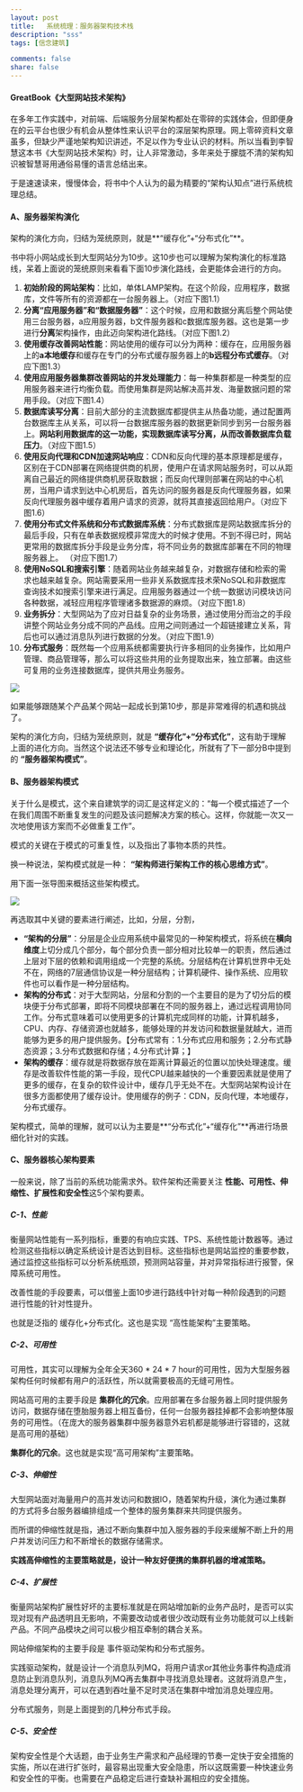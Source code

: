 ```yaml
---
layout: post
title:   系统梳理：服务器架构技术栈
description: "sss"
tags: [信念建筑]

comments: false
share: false
---
```

 
#### GreatBook《大型网站技术架构》

在多年工作实践中，对前端、后端服务分层架构都处在零碎的实践体会，但即便身在的云平台也很少有机会从整体性来认识平台的深层架构原理。网上零碎资料文章虽多，但缺少严谨地架构知识讲述，不足以作为专业认识的材料。所以当看到李智慧这本书《大型网站技术架构》时，让人非常激动，多年来处于朦胧不清的架构知识被智慧哥用通俗易懂的语言总结出来。

于是速速读来，慢慢体会，将书中个人认为的最为精要的“架构认知点”进行系统梳理总结。

#### A、服务器架构演化

架构的演化方向，归结为笼统原则，就是**“缓存化”+“分布式化”**。

书中将小网站成长到大型网站分为10步。这10步也可以理解为架构演化的标准路线，呆着上面说的笼统原则来看看下面10步演化路线，会更能体会进行的方向。

1. **初始阶段的网站架构**：比如，单体LAMP架构。在这个阶段，应用程序，数据库，文件等所有的资源都在一台服务器上。（对应下图1.1）
2. **分离“应用服务器”和“数据服务器”**：这个时候，应用和数据分离后整个网站使用三台服务器，a应用服务器，b文件服务器和c数据库服务器。这也是第一步进行**分离**架构操作，由此迈向架构进化路线。（对应下图1.2）
3. **使用缓存改善网站性能**：网站使用的缓存可以分为两种：缓存在，应用服务器上的**a本地缓存**和缓存在专门的分布式缓存服务器上的**b远程分布式缓存**。（对应下图1.3）
4. **使用应用服务器集群改善网站的并发处理能力**：每一种集群都是一种类型的应用服务器来进行均衡负载。而使用集群是网站解决高并发、海量数据问题的常用手段。（对应下图1.4）
5. **数据库读写分离**：目前大部分的主流数据库都提供主从热备功能，通过配置两台数据库主从关系，可以将一台数据库服务器的数据更新同步到另一台服务器上。**网站利用数据库的这一功能，实现数据库读写分离，从而改善数据库负载压力**。（对应下图1.5）
6. **使用反向代理和CDN加速网站响应**：CDN和反向代理的基本原理都是缓存，区别在于CDN部署在网络提供商的机房，使用户在请求网站服务时，可以从距离自己最近的网络提供商机房获取数据；而反向代理则部署在网站的中心机房，当用户请求到达中心机房后，首先访问的服务器是反向代理服务器，如果反向代理服务器中缓存着用户请求的资源，就将其直接返回给用户。（对应下图1.6）
7. **使用分布式文件系统和分布式数据库系统**：分布式数据库是网站数据库拆分的最后手段，只有在单表数据规模非常庞大的时候才使用。不到不得已时，网站更常用的数据库拆分手段是业务分库，将不同业务的数据库部署在不同的物理服务器上。 （对应下图1.7）
8. **使用NoSQL和搜索引擎**：随着网站业务越来越复杂，对数据存储和检索的需求也越来越复杂。网站需要采用一些非关系数据库技术荣NoSQL和非数据库查询技术如搜索引擎来进行满足。应用服务器通过一个统一数据访问模块访问各种数据，减轻应用程序管理诸多数据源的麻烦。（对应下图1.8）
9. **业务拆分**：大型网站为了应对日益复杂的业务场景，通过使用分而治之的手段讲整个网站业务分成不同的产品线。应用之间则通过一个超链接建立关系，背后也可以通过消息队列进行数据的分发。（对应下图1.9）
10. **分布式服务**：既然每一个应用系统都需要执行许多相同的业务操作，比如用户管理、商品管理等，那么可以将这些共用的业务提取出来，独立部署。由这些可复用的业务连接数据库，提供共用业务服务。

![](http://b-egs-studio-images.oss-cn-shenzhen.aliyuncs.com/blog-snippet/%E6%9C%8D%E5%8A%A1%E5%99%A8%E6%9E%B6%E6%9E%84%E6%BC%94%E5%8C%9610step.jpg)

如果能够跟随某个产品某个网站一起成长到第10步，那是非常难得的机遇和挑战了。

架构的演化方向，归结为笼统原则，就是
**“缓存化”+“分布式化”**，这有助于理解上面的进化方向。当然这个说法还不够专业和理论化，所就有了下一部分B中提到的
**“服务器架构模式”**。


#### B、服务器架构模式

关于什么是模式，这个来自建筑学的词汇是这样定义的：“每一个模式描述了一个在我们周围不断重复发生的问题及该问题解决方案的核心。这样，你就能一次又一次地使用该方案而不必做重复工作”。

模式的关键在于模式的可重复性，以及指出了事物本质的共性。

换一种说法，架构模式就是一种：
**“架构师进行架构工作的核心思维方式”**。

用下面一张导图来概括这些架构模式。

![](https://ws4.sinaimg.cn/large/006tNc79gy1fqy7a17w2lj30xc0kawf8.jpg)

再选取其中关键的要素进行阐述，比如，分层，分割，

* **“架构的分层”**：分层是企业应用系统中最常见的一种架构模式，将系统在**横向维度**上切分成几个部分，每个部分负责一部分相对比较单一的职责，然后通过上层对下层的依赖和调用组成一个完整的系统。分层结构在计算机世界中无处不在，网络的7层通信协议是一种分层结构；计算机硬件、操作系统、应用软件也可以看作是一种分层结构。
* **架构的分布式**：对于大型网站，分层和分割的一个主要目的是为了切分后的模块便于分布式部署，即将不同模块部署在不同的服务器上，通过远程调用协同工作。分布式意味着可以使用更多的计算机完成同样的功能，计算机越多，CPU、内存、存储资源也就越多，能够处理的并发访问和数据量就越大，进而能够为更多的用户提供服务。【分布式常有：1.分布式应用和服务；2.分布式静态资源；3.分布式数据和存储；4.分布式计算；】
* **架构的缓存**：缓存就是将数据存放在距离计算最近的位置以加快处理速度。缓存是改善软件性能的第一手段，现代CPU越来越快的一个重要因素就是使用了更多的缓存，在复杂的软件设计中，缓存几乎无处不在。大型网站架构设计在很多方面都使用了缓存设计。使用缓存的例子：CDN，反向代理，本地缓存，分布式缓存。

架构模式，简单的理解，就可以认为主要是**“分布式化”+“缓存化”**再进行场景细化针对的实践。

#### C、服务器核心架构要素

一般来说，除了当前的系统功能需求外。软件架构还需要关注
**性能、可用性、伸缩性、扩展性和安全性**这5个架构要素。

##### C-1、性能

衡量网站性能有一系列指标，重要的有响应实践、TPS、系统性能计数器等。通过检测这些指标以确定系统设计是否达到目标。这些指标也是网站监控的重要参数，通过监控这些指标可以分析系统瓶颈，预测网站容量，并对异常指标进行报警，保障系统可用性。

改善性能的手段要素，可以借鉴上面10步进行路线中针对每一种阶段遇到的问题进行性能的针对性提升。

也就是泛指的 缓存化+分布式化。这也是实现 “高性能架构”主要策略。

##### C-2、可用性

可用性，其实可以理解为全年全天360 * 24 * 7 hour的可用性，因为大型服务器架构任何时候都有用户的活跃性，所以就需要极高的无缝可用性。

网站高可用的主要手段是
**集群化的冗余**。应用部署在多台服务器上同时提供服务访问，数据存储在堕胎服务器上相互备份，任何一台服务器挂掉都不会影响整体服务的可用性。（在庞大的服务器集群中服务器意外宕机都是能够进行容错的，这就是高可用的基础）

**集群化的冗余**。这也就是实现“高可用架构”主要策略。

##### C-3、伸缩性

大型网站面对海量用户的高并发访问和数据IO，随着架构升级，演化为通过集群的方式将多台服务器编排组成一个整体的服务集群来共同提供服务。

而所谓的伸缩性就是指，通过不断向集群中加入服务器的手段来缓解不断上升的用户并发访问压力和不断增长的数据存储需求。

**实践高伸缩性的主要策略就是，设计一种友好便携的集群机器的增减策略。**

##### C-4、扩展性 

衡量网站架构扩展性好坏的主要标准就是在网站增加新的业务产品时，是否可以实现对现有产品透明且无影响，不需要改动或者很少改动既有业务功能就可以上线新产品。不同产品模块之间可以极少相互牵制的耦合关系。

网站伸缩架构的主要手段是 事件驱动架构和分布式服务。

实践驱动架构，就是设计一个消息队列MQ，将用户请求or其他业务事件构造成消息防止到消息队列，消息队列MQ再去集群中寻找消息处理者。这就将消息产生，消息处理分离开，可以在遇到吞吐量不足时灵活在集群中增加消息处理应用。

分布式服务，则是上面提到的几种分布式手段。

##### C-5、安全性

架构安全性是个大话题，由于业务生产需求和产品经理的节奏一定快于安全措施的实施，所以在进行扩张时，最容易出现重大安全隐患，所以这既需要一种快速业务和安全性的平衡。也需要在产品稳定后进行查缺补漏相应的安全措施。



  


